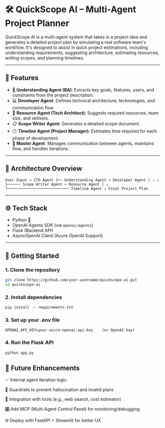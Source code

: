 # 🛠️ QuickScope AI – Multi-Agent Project Planner

QuickScope AI is a multi-agent system that takes in a project idea and generates a detailed project plan by simulating a real software team's workflow. It's designed to assist in quick project estimations, including understanding requirements, suggesting architecture, estimating resources, writing scopes, and planning timelines.

---

## 📌 Features

- 🤖 **Understanding Agent (BA)**: Extracts key goals, features, users, and constraints from the project description.
- 💻 **Developer Agent**: Defines technical architecture, technologies, and communication flow.
- 🧱 **Resource Agent (Tech Architect)**: Suggests required resources, team size, and skillsets.
- 📋 **Scope Writer Agent**: Generates a detailed scope document.
- 🕒 **Timeline Agent (Project Manager)**: Estimates time required for each phase of development.
- 🧠 **Master Agent**: Manages communication between agents, maintains flow, and handles iterations.

---

## 🧩 Architecture Overview

``` 
User Input → CTO Agent ├── Understanding Agent → Developer Agent │ ↓ ↓ ├────── Scope Writer Agent ← Resource Agent │ ↓ └──────────────────────────── Timeline Agent ↓ Final Project Plan
```
---

## ⚙️ Tech Stack

- Python 🐍
- OpenAI Agents SDK (via `openai/agents`)
- Flask (Backend API)
- AsyncOpenAI Client (Azure OpenAI Support)

---

## 🚀 Getting Started

### 1. Clone the repository

```bash
git clone https://github.com/your-username/quickscope-ai.git
cd quickscope-ai
```
### 2. Install dependencies
```bash
pip install -r requirements.txt
```
### 3. Set up your .env file
```
OPENAI_API_KEY=your-azure-openai-api-key    (or OpenAI key)
```
### 4. Run the Flask API
```bash
python app.py
```

## 🔄 Future Enhancements
✅ Internal agent iteration logic

🔐 Guardrails to prevent hallucination and invalid plans

🧰 Integration with tools (e.g., web search, cost estimator)

🎛️ Add MCP (Multi-Agent Control Panel) for monitoring/debugging

🌐 Deploy with FastAPI + Streamlit for better UX

